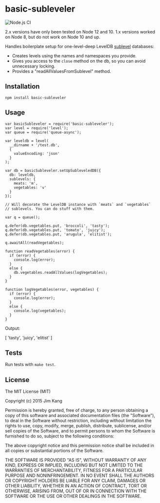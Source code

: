 basic-subleveler
================

![Node.js CI](https://github.com/jimkang/basic-subleveler/workflows/Node.js%20CI/badge.svg)

2.x versions have only been tested on Node 12 and 10. 1.x versions worked on Node 8, but do not work on Node 10 and up.

Handles boilerplate setup for one-level-deep LevelDB [sublevel](https://github.com/dominictarr/level-sublevel) databases:

- Creates levels using the names and namespaces you provide.
- Gives you access to the `close` method on the db, so you can avoid unnecessary locking.
- Provides a "readAllValuesFromSublevel" method.


Installation
------------

    npm install basic-subleveler

Usage
-----

    var basicSubleveler = require('basic-subleveler');
    var level = require('level');
    var queue = require('queue-async');

    var leveldb = level(
      __dirname + '/test.db',
      {
        valueEncoding: 'json'
      }
    );

    var db = basicSubleveler.setUpSubleveledDB({
      db: leveldb,
      sublevels: {
        meats: 'm',
        vegetables: 'v'
      }
    });

    // Will decorate the LevelDB instance with `meats` and `vegetables`
    // sublevels. You can do stuff with them.

    var q = queue();

    q.defer(db.vegetables.put, 'broccoli', 'tasty');
    q.defer(db.vegetables.put, 'tomato', 'juicy');
    q.defer(db.vegetables.put, 'arugula', 'elitist');

    q.awaitAll(readVegetables);

    function readVegetables(error) {
      if (error) {
        console.log(error);
      }
      else {
        db.vegetables.readAllValues(logVegetables);
      }
    }

    function logVegetables(error, vegetables) {
      if (error) {
        console.log(error);
      }
      else {
        console.log(vegetables);
      }
    }

Output:

  [
    'tasty',
    'juicy',
    'elitist'
  ]

Tests
-----

Run tests with `make test`.

License
-------

The MIT License (MIT)

Copyright (c) 2015 Jim Kang

Permission is hereby granted, free of charge, to any person obtaining a copy
of this software and associated documentation files (the "Software"), to deal
in the Software without restriction, including without limitation the rights
to use, copy, modify, merge, publish, distribute, sublicense, and/or sell
copies of the Software, and to permit persons to whom the Software is
furnished to do so, subject to the following conditions:

The above copyright notice and this permission notice shall be included in
all copies or substantial portions of the Software.

THE SOFTWARE IS PROVIDED "AS IS", WITHOUT WARRANTY OF ANY KIND, EXPRESS OR
IMPLIED, INCLUDING BUT NOT LIMITED TO THE WARRANTIES OF MERCHANTABILITY,
FITNESS FOR A PARTICULAR PURPOSE AND NONINFRINGEMENT. IN NO EVENT SHALL THE
AUTHORS OR COPYRIGHT HOLDERS BE LIABLE FOR ANY CLAIM, DAMAGES OR OTHER
LIABILITY, WHETHER IN AN ACTION OF CONTRACT, TORT OR OTHERWISE, ARISING FROM,
OUT OF OR IN CONNECTION WITH THE SOFTWARE OR THE USE OR OTHER DEALINGS IN
THE SOFTWARE.
